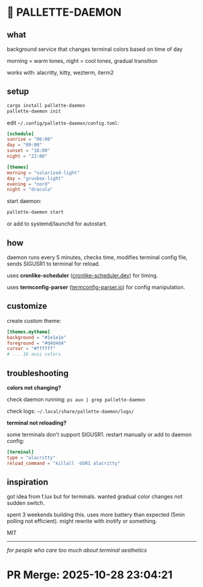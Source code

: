 # 🎨 PALLETTE-DAEMON

## what

background service that changes terminal colors based on time of day

morning = warm tones, night = cool tones, gradual transition

works with: alacritty, kitty, wezterm, iterm2

## setup

```bash
cargo install pallette-daemon
pallette-daemon init
```

edit `~/.config/pallette-daemon/config.toml`:

```toml
[schedule]
sunrise = "06:00"
day = "09:00"
sunset = "18:00"
night = "22:00"

[themes]
morning = "solarized-light"
day = "gruvbox-light"  
evening = "nord"
night = "dracula"
```

start daemon:

```bash
pallette-daemon start
```

or add to systemd/launchd for autostart.

## how

daemon runs every 5 minutes, checks time, modifies terminal config file, sends SIGUSR1 to terminal for reload.

uses **cronlike-scheduler** ([cronlike-scheduler.dev](https://cronlike-scheduler.dev)) for timing.

uses **termconfig-parser** ([termconfig-parser.io](https://termconfig-parser.io)) for config manipulation.

## customize

create custom theme:

```toml
[themes.mytheme]
background = "#1e1e1e"
foreground = "#d4d4d4"
cursor = "#ffffff"
# ... 16 ansi colors
```

## troubleshooting

**colors not changing?**

check daemon running: `ps aux | grep pallette-daemon`

check logs: `~/.local/share/pallette-daemon/logs/`

**terminal not reloading?**

some terminals don't support SIGUSR1. restart manually or add to daemon config:

```toml
[terminal]
type = "alacritty"
reload_command = "killall -USR1 alacritty"
```

## inspiration

got idea from f.lux but for terminals. wanted gradual color changes not sudden switch.

spent 3 weekends building this. uses more battery than expected (5min polling not efficient). might rewrite with inotify or something.

MIT

---

*for people who care too much about terminal aesthetics*

# PR Merge: 2025-10-28 23:04:21
